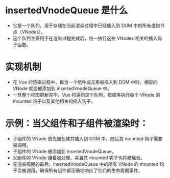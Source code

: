 # insertedVnodeQueue 是什么

- 它是一个队列，用于存储在当前渲染过程中已经插入到 DOM 中的所有虚拟节点（VNodes）。
- 这个队列主要用于在渲染过程完成后，统一执行这些 VNodes 相关的插入钩子函数。

# 实现机制

- 在 Vue 的渲染过程中，每当一个组件或元素被插入到 DOM 中时，相应的 VNode 就会被添加到 insertedVnodeQueue 中。
- 一旦整个视图更新完毕，Vue 将遍历这个队列，按顺序执行每个 VNode 的 mounted 钩子以及其他相关的插入钩子。

# 示例：当父组件和子组件被渲染时：

- 子组件的 VNode 首先被创建并插入到 DOM 中，随后其 mounted 钩子需要被调用。
- 子组件的 VNode 被添加到 insertedVnodeQueue。
- 父组件的 VNode 接着被处理，并且其 mounted 钩子也将被触发。
- 在渲染周期的最后，insertedVnodeQueue 中的所有 VNode 的 mounted 钩子会被调用，确保所有组件都正确地响应了它们的生命周期事件。
